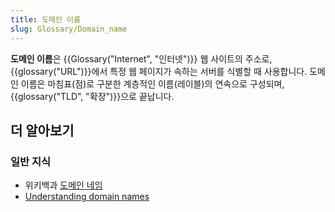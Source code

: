 ```yaml
---
title: 도메인 이름
slug: Glossary/Domain_name
---
```


**도메인 이름**은 {{Glossary("Internet", "인터넷")}} 웹 사이트의 주소로, {{glossary("URL")}}에서 특정 웹 페이지가 속하는 서버를 식별할 때 사용합니다. 도메인 이름은 마침표(점)로 구분한 계층적인 이름(레이블)의 연속으로 구성되며, {{glossary("TLD", "확장")}}으로 끝납니다.

## 더 알아보기

### 일반 지식

- 위키백과 [도메인 네임](https://ko.wikipedia.org/wiki/%EB%8F%84%EB%A9%94%EC%9D%B8_%EB%84%A4%EC%9E%84)
- [Understanding domain names](/ko/docs/Learn/Common_questions/What_is_a_domain_name)
